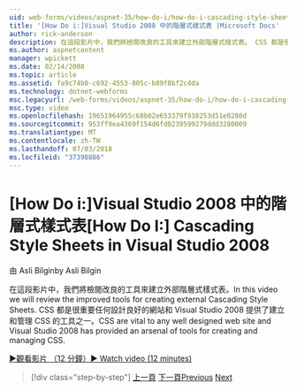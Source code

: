 ```yaml
---
uid: web-forms/videos/aspnet-35/how-do-i/how-do-i-cascading-style-sheets-in-visual-studio-2008
title: '[How Do i:]Visual Studio 2008 中的階層式樣式表 |Microsoft Docs'
author: rick-anderson
description: 在這段影片中，我們將檢閱改良的工具來建立外部階層式樣式表。 CSS 都是很重要，任何設計良好的網站和 Visual Studio 2 項目...
ms.author: aspnetcontent
manager: wpickett
ms.date: 02/14/2008
ms.topic: article
ms.assetid: fa9c74b0-c692-4553-805c-b89f8bf2c4da
ms.technology: dotnet-webforms
msc.legacyurl: /web-forms/videos/aspnet-35/how-do-i/how-do-i-cascading-style-sheets-in-visual-studio-2008
msc.type: video
ms.openlocfilehash: 19651964955c68b02e653379f938253d51e0280d
ms.sourcegitcommit: 953ff9ea4369f154d6fd0239599279ddd3280009
ms.translationtype: MT
ms.contentlocale: zh-TW
ms.lasthandoff: 07/03/2018
ms.locfileid: "37398886"
---
```

<a name="how-do-i-cascading-style-sheets-in-visual-studio-2008"></a><span data-ttu-id="d66dd-104">[How Do i:]Visual Studio 2008 中的階層式樣式表</span><span class="sxs-lookup"><span data-stu-id="d66dd-104">[How Do I:] Cascading Style Sheets in Visual Studio 2008</span></span>
====================
<span data-ttu-id="d66dd-105">由 Asli Bilgin</span><span class="sxs-lookup"><span data-stu-id="d66dd-105">by Asli Bilgin</span></span>

<span data-ttu-id="d66dd-106">在這段影片中，我們將檢閱改良的工具來建立外部階層式樣式表。</span><span class="sxs-lookup"><span data-stu-id="d66dd-106">In this video we will review the improved tools for creating external Cascading Style Sheets.</span></span> <span data-ttu-id="d66dd-107">CSS 都是很重要任何設計良好的網站和 Visual Studio 2008 提供了建立和管理 CSS 的工具之一。</span><span class="sxs-lookup"><span data-stu-id="d66dd-107">CSS are vital to any well designed web site and Visual Studio 2008 has provided an arsenal of tools for creating and managing CSS.</span></span>

[<span data-ttu-id="d66dd-108">&#9654;觀看影片 （12 分鐘）</span><span class="sxs-lookup"><span data-stu-id="d66dd-108">&#9654; Watch video (12 minutes)</span></span>](https://channel9.msdn.com/Blogs/ASP-NET-Site-Videos/how-do-i-cascading-style-sheets-in-visual-studio-2008)

> [!div class="step-by-step"]
> <span data-ttu-id="d66dd-109">[上一頁](how-do-i-create-nested-master-page-in-visual-studio-2008.md)
> [下一頁](how-do-i-working-with-visual-studio-2008-net-framework.md)</span><span class="sxs-lookup"><span data-stu-id="d66dd-109">[Previous](how-do-i-create-nested-master-page-in-visual-studio-2008.md)
[Next](how-do-i-working-with-visual-studio-2008-net-framework.md)</span></span>
